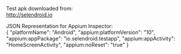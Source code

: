 Test apk downloaded from:  
http://selendroid.io

JSON Representation for Appium Inspector:  
{
"platformName": "Android",
"appium:platformVersion": "10",
"appium:appPackage": "io.selendroid.testapp",
"appium:appActivity": "HomeScreenActivity",
"appium:noReset": "true"
}